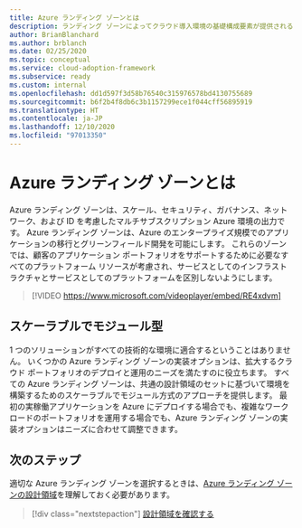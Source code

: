 ```yaml
---
title: Azure ランディング ゾーンとは
description: ランディング ゾーンによってクラウド導入環境の基礎構成要素が提供されるしくみについて説明します。
author: BrianBlanchard
ms.author: brblanch
ms.date: 02/25/2020
ms.topic: conceptual
ms.service: cloud-adoption-framework
ms.subservice: ready
ms.custom: internal
ms.openlocfilehash: dd1d597f3d58b76540c315976578bd4130755689
ms.sourcegitcommit: b6f2b4f8db6c3b1157299ece1f044cff56895919
ms.translationtype: HT
ms.contentlocale: ja-JP
ms.lasthandoff: 12/10/2020
ms.locfileid: "97013350"
---
```

<!-- cSpell:ignore multisubscription -->

# <a name="what-is-an-azure-landing-zone"></a>Azure ランディング ゾーンとは

Azure ランディング ゾーンは、スケール、セキュリティ、ガバナンス、ネットワーク、および ID を考慮したマルチサブスクリプション Azure 環境の出力です。 Azure ランディング ゾーンは、Azure のエンタープライズ規模でのアプリケーションの移行とグリーンフィールド開発を可能にします。 これらのゾーンでは、顧客のアプリケーション ポートフォリオをサポートするために必要なすべてのプラットフォーム リソースが考慮され、サービスとしてのインフラストラクチャとサービスとしてのプラットフォームを区別しないようにします。

<!-- markdownlint-disable MD034 -->

> [!VIDEO https://www.microsoft.com/videoplayer/embed/RE4xdvm]

## <a name="scalable-and-modular"></a>スケーラブルでモジュール型

1 つのソリューションがすべての技術的な環境に適合するということはありません。 いくつかの Azure ランディング ゾーンの実装オプションは、拡大するクラウド ポートフォリオのデプロイと運用のニーズを満たすのに役立ちます。 すべての Azure ランディング ゾーンは、共通の設計領域のセットに基づいて環境を構築するためのスケーラブルでモジュール方式のアプローチを提供します。 最初の実稼働アプリケーションを Azure にデプロイする場合でも、複雑なワークロードのポートフォリオを運用する場合でも、Azure ランディング ゾーンの実装オプションはニーズに合わせて調整できます。

## <a name="next-steps"></a>次のステップ

適切な Azure ランディング ゾーンを選択するときは、[Azure ランディング ゾーンの設計領域](./design-areas.md)を理解しておく必要があります。

> [!div class="nextstepaction"]
> [設計領域を確認する](./design-areas.md)
